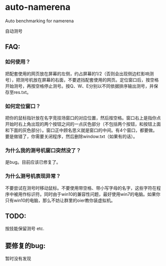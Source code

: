 # auto-namerena
Auto benchmarking for namerena

自动测号

## FAQ:

### 如何使用？

把配套使用的网页放在屏幕的左侧，约占屏幕的1/2（否则会出现侧边栏影响测号），把测号机放在屏幕的右面，不要遮挡配套使用的网页。定位窗口后，按空格开始测号，再按空格停止测号。按Q、W、E分别以不同依据排序输出测号，并保存至res.txt。

### 如何定位窗口？

把你的鼠标指针放在名字竞技场窗口的对应位置，然后按空格。窗口右上是指你点开始时右上角出现的两个按钮之间的一点灰色部分（不包括两个按钮，和按钮上面和下面的灰色部分）。窗口正中顾名思义就是窗口的中间。有4个窗口，都要做。要是做错了，你需要关闭程序，然后删除window.txt（如果有的话）。

### 为什么我的测号机窗口突然没了？

是bug。目前应该已修复了。

### 为什么测号机表现异常？

不要尝试在测号时移动鼠标。不要使用带空格、带小写字母的名字，这些字符在程序中被用作标识符。同时由于win10的兼容性问题，最好使用win7的电脑。如果你只有win10的电脑，那么不妨让群里的oier教你装虚拟机。

## TODO:
按技能保留测号
etc.


## 要修复的bug:
暂时没有发现
